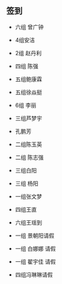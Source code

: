 ## 签到
- 六组 曾广钟
- 4组安洁
- 2组 赵丹利
- 四组 陈强
- 五组鲍康霖
- 五组徐焱挺
- 6组 李丽
- 三组芦梦宇
- 孔鹏芳
- 二组陈玉英
- 二组 陈志强
- 三组白阳
- 三组 杨阳
- 一组张文梦
- 四组王直
- 六组王瑶到


- 一组 景朝阳请假
- 一组 白娜娜 请假
- 一组 翟宇佳 请假
- 四组冯琳琳请假
